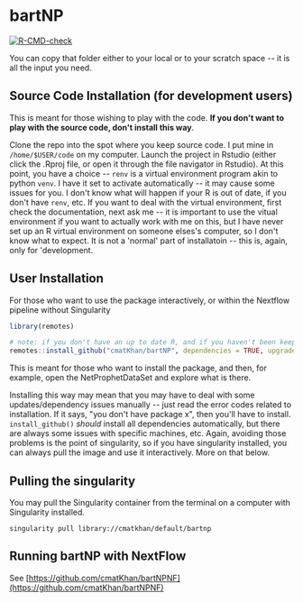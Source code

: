 
# bartNP

<!-- badges: start -->
[![R-CMD-check](https://github.com/cmatKhan/bartNP/workflows/R-CMD-check/badge.svg)](https://github.com/cmatKhan/bartNP/actions)
<!-- badges: end -->

You can copy that folder either to your local or to your scratch space -- it is all the input you need.

## Source Code Installation (for development users)

This is meant for those wishing to play with the code. __If you don't want to play with the source code, don't install this way__.

Clone the repo into the spot where you keep source code. I put mine in `/home/$USER/code` on my computer. Launch the project in Rstudio (either click the .Rproj file, or open it through the file navigator in Rstudio). At this point, you have a choice -- `renv` is a virtual environment program akin to python `venv`. I have it set to activate automatically -- it may cause some issues for you. I don't know what will happen if your R is out of date, if you don't have `renv`, etc. If you want to deal with the virtual environment, first check the documentation, next ask me -- it is important to use the vitual environment if you want to actually work with me on this, but I have never set up an R virtual environment on someone elses's computer, so I don't know what to expect. It is not a 'normal' part of installatoin -- this is, again, only for 'development.

## User Installation
For those who want to use the package interactively, or within the Nextflow pipeline 
without Singularity

``` r
library(remotes)

# note: if you don't have an up to date R, and if you haven't been keeping your core bioconductor packages up to date, then this is going to install a lot
remotes::install_github("cmatKhan/bartNP", dependencies = TRUE, upgrade = "always")
```

This is meant for those who want to install the package, and then, for example, open the NetProphetDataSet and explore what is there.

Installing this way may mean that you may have to deal with some updates/dependency issues manually -- just read the error codes related to installation. If it says, "you don't have package x", then you'll have to install. `install_github()` *should* install all dependencies automatically, but there are always some issues with specific machines, etc. Again, avoiding those problems is the point of singularity, so if you have singularity installed, you can always pull the image and use it interactively. More on that below.

## Pulling the singularity 

You may pull the Singularity container from the terminal on a computer 
with Singularity installed.

```{bash}
singularity pull library://cmatkhan/default/bartnp 
```

## Running bartNP with NextFlow

See [https://github.com/cmatKhan/bartNPNF](https://github.com/cmatKhan/bartNPNF)

